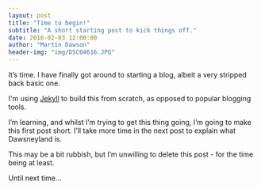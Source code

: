 ```yaml
---
layout: post
title: "Time to begin!"
subtitle: "A short starting post to kick things off."
date: 2016-02-03 12:00:00
author: "Martin Dawson"
header-img: "img/DSC04616.JPG"
---
```


It’s time. I have finally got around to starting a blog, albeit a very stripped back basic one.

I'm using [Jekyll](http://jekyllrb.com) to build this from scratch, as opposed to popular blogging tools.

I’m learning, and whilst I’m trying to get this thing going, I’m going to make this first post short. I’ll take more time in the next post to explain what Dawsneyland is.

This may be a bit rubbish, but I’m unwilling to delete this post - for the time being at least.

Until next time…
